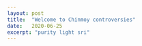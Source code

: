 ```yaml
---
layout: post
title:  "Welcome to Chinmoy controversies"
date:   2020-06-25
excerpt: "purity light sri"
---
```

